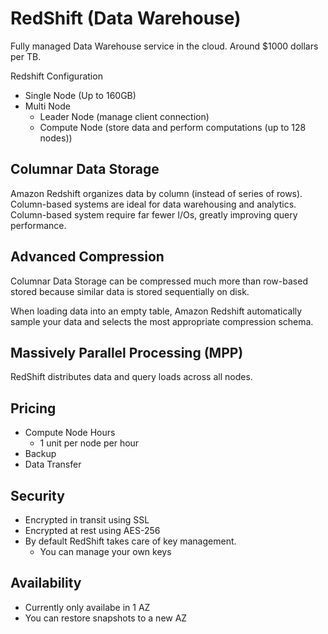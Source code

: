 # RedShift (Data Warehouse)

Fully managed Data Warehouse service in the cloud.
Around $1000 dollars per TB.

<!-- OLAP Transaction Example. -->

Redshift Configuration

- Single Node (Up to 160GB)
- Multi Node
  - Leader Node (manage client connection)
  - Compute Node (store data and perform computations (up to 128 nodes))

## Columnar Data Storage

Amazon Redshift organizes data by column (instead of series of rows). Column-based systems are ideal for data warehousing and analytics. Column-based system require far fewer I/Os, greatly improving query performance.

## Advanced Compression

Columnar Data Storage can be compressed much more than row-based stored because similar data is stored sequentially on disk.

When loading data into an empty table, Amazon Redshift automatically sample your data and selects the most appropriate compression schema.

## Massively Parallel Processing (MPP)

RedShift distributes data and query loads across all nodes.

## Pricing

- Compute Node Hours
  - 1 unit per node per hour
- Backup
- Data Transfer

## Security

- Encrypted in transit using SSL
- Encrypted at rest using AES-256
- By default RedShift takes care of key management.
  - You can manage your own keys

## Availability

- Currently only availabe in 1 AZ
- You can restore snapshots to a new AZ
